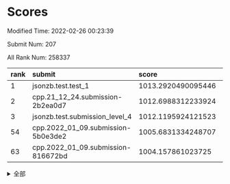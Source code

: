 # Scores

Modified Time: 2022-02-26 00:23:39

Submit Num: 207

All Rank Num: 258337

| rank |               submit               |       score        |       sigma        | pk_num |
| :--- | :--------------------------------- | :----------------- | :----------------- | :----- |
| 1    | jsonzb.test.test_1                 | 1013.2920490095446 | 0.8571051100555472 | 4993   |
| 2    | cpp.21_12_24.submission-2b2ea0d7   | 1012.6988312233924 | 0.7949606533242929 | 4992   |
| 3    | jsonzb.test.submission_level_4     | 1012.1195924121523 | 0.7877177273962856 | 4995   |
| 54   | cpp.2022_01_09.submission-5b0e3de2 | 1005.6831334248707 | 0.7210806365423835 | 4986   |
| 63   | cpp.2022_01_09.submission-816672bd | 1004.157861023725  | 0.7082368962007428 | 4995   |


<details>
<summary>全部</summary>

| rank |                 submit                 |       score        |       sigma        | pk_num |
| :--- | :------------------------------------- | :----------------- | :----------------- | :----- |
| 1    | jsonzb.test.test_1                     | 1013.2920490095446 | 0.8571051100555472 | 4993   |
| 2    | cpp.21_12_24.submission-2b2ea0d7       | 1012.6988312233924 | 0.7949606533242929 | 4992   |
| 3    | jsonzb.test.submission_level_4         | 1012.1195924121523 | 0.7877177273962856 | 4995   |
| 4    | gobigger.level_3.submission_level_3_31 | 1011.9437975498664 | 0.7845457435577958 | 4989   |
| 5    | gobigger.level_3.submission_level_3_24 | 1011.9043651855907 | 0.7624269670385856 | 4991   |
| 6    | gobigger.level_3.submission_level_3_48 | 1011.6581385364321 | 0.7719833030682433 | 4991   |
| 7    | gobigger.level_3.submission_level_3_20 | 1011.6220833243725 | 0.7808061671402454 | 4992   |
| 8    | gobigger.level_3.submission_level_3_4  | 1011.269477071027  | 0.7864890735178653 | 4990   |
| 9    | gobigger.level_3.submission_level_3_26 | 1011.2571753670088 | 0.7686786243936624 | 4991   |
| 10   | gobigger.level_3.submission_level_3_2  | 1011.1222539566007 | 0.764348395472619  | 4992   |
| 11   | gobigger.level_3.submission_level_3_9  | 1011.081549509502  | 0.7666385142868128 | 4993   |
| 12   | gobigger.level_3.submission_level_3_8  | 1010.9411614281555 | 0.730618344232191  | 4994   |
| 13   | gobigger.level_3.submission_level_3_30 | 1010.9027113923245 | 0.7781579836866521 | 4993   |
| 14   | gobigger.level_3.submission_level_3_49 | 1010.682162563718  | 0.7790597928294176 | 4990   |
| 15   | gobigger.level_3.submission_level_3_5  | 1010.6382793669909 | 0.7602284121228405 | 4992   |
| 16   | gobigger.level_3.submission_level_3_43 | 1010.5412777405534 | 0.7808375743122361 | 4998   |
| 17   | gobigger.level_3.submission_level_3_39 | 1010.4944146950265 | 0.766750009071082  | 4993   |
| 18   | gobigger.level_3.submission_level_3_29 | 1010.4477363762951 | 0.7813409668469771 | 4996   |
| 19   | gobigger.level_3.submission_level_3_25 | 1010.3030962806121 | 0.7684262490721003 | 4990   |
| 20   | gobigger.level_3.submission_level_3_37 | 1010.2939305950681 | 0.7610513525873904 | 4988   |
| 21   | gobigger.level_3.submission_level_3_46 | 1010.2503964910209 | 0.7536690443724534 | 4993   |
| 22   | gobigger.level_3.submission_level_3_27 | 1010.2456840015521 | 0.7723788707584288 | 4993   |
| 23   | gobigger.level_3.submission_level_3_40 | 1010.2339500440211 | 0.7651972181412909 | 4991   |
| 24   | gobigger.level_3.submission_level_3_0  | 1010.2137884963785 | 0.7721861195281411 | 4992   |
| 25   | gobigger.level_3.submission_level_3_14 | 1010.1107242156685 | 0.7705151076515799 | 4985   |
| 26   | gobigger.level_3.submission_level_3_12 | 1010.0580255722558 | 0.7903765459861871 | 4995   |
| 27   | gobigger.level_3.submission_level_3_18 | 1009.9947673434758 | 0.7475345240244791 | 4995   |
| 28   | gobigger.level_3.submission_level_3_38 | 1009.9617526934055 | 0.7517371994721592 | 4996   |
| 29   | gobigger.level_3.submission_level_3_21 | 1009.9236592512996 | 0.7577188515973434 | 4991   |
| 30   | gobigger.level_3.submission_level_3_6  | 1009.8845582637618 | 0.769191666555505  | 4988   |
| 31   | gobigger.level_3.submission_level_3_13 | 1009.8360179278153 | 0.7430033365256675 | 4995   |
| 32   | gobigger.level_3.submission_level_3_45 | 1009.7595392453791 | 0.7698780656629993 | 4994   |
| 33   | gobigger.level_3.submission_level_3_23 | 1009.6871140167528 | 0.7453419425964488 | 4993   |
| 34   | gobigger.level_3.submission_level_3_41 | 1009.6479049262222 | 0.7519990789986127 | 4992   |
| 35   | gobigger.level_3.submission_level_3_47 | 1009.6208764117398 | 0.7667957736764347 | 4996   |
| 36   | gobigger.level_3.submission_level_3_11 | 1009.5825948227787 | 0.7382959408554263 | 4989   |
| 37   | gobigger.level_3.submission_level_3_1  | 1009.5341921745571 | 0.7419960767088003 | 4990   |
| 38   | gobigger.level_3.submission_level_3_17 | 1009.5064208517734 | 0.7617811282544446 | 4996   |
| 39   | gobigger.level_3.submission_level_3_44 | 1009.438755330047  | 0.7608336028617649 | 4994   |
| 40   | gobigger.level_3.submission_level_3_7  | 1009.401937511502  | 0.7746157019762193 | 4990   |
| 41   | gobigger.level_3.submission_level_3_33 | 1009.3868241654163 | 0.744909699609645  | 4991   |
| 42   | gobigger.level_3.submission_level_3_19 | 1009.3775259512166 | 0.7364667666322929 | 4992   |
| 43   | gobigger.level_3.submission_level_3_28 | 1009.2574129584847 | 0.746489037800485  | 4996   |
| 44   | gobigger.level_3.submission_level_3_36 | 1009.2114509266758 | 0.7552025885094359 | 4994   |
| 45   | gobigger.level_3.submission_level_3_3  | 1009.1885102838368 | 0.7813970892427389 | 4996   |
| 46   | gobigger.level_3.submission_level_3_10 | 1009.1664316794124 | 0.7473119286950537 | 4991   |
| 47   | gobigger.level_3.submission_level_3_35 | 1009.1370390056724 | 0.7736234011136209 | 4989   |
| 48   | gobigger.level_3.submission_level_3_34 | 1009.0869343866336 | 0.7673225284781785 | 4986   |
| 49   | gobigger.level_3.submission_level_3_16 | 1009.0050231808347 | 0.7467965304932069 | 4991   |
| 50   | gobigger.level_3.submission_level_3_32 | 1008.9688533720504 | 0.7292697445843969 | 4993   |
| 51   | gobigger.level_3.submission_level_3_15 | 1008.4954868326403 | 0.7394983945424293 | 4990   |
| 52   | gobigger.level_3.submission_level_3_22 | 1008.4200546243287 | 0.7656101201483286 | 4991   |
| 53   | gobigger.level_3.submission_level_3_42 | 1008.1384566286115 | 0.73991391594382   | 4995   |
| 54   | cpp.2022_01_09.submission-5b0e3de2     | 1005.6831334248707 | 0.7210806365423835 | 4986   |
| 55   | gobigger.level_1.submission_level_1_1  | 1005.4669703821727 | 0.7320973978159954 | 4989   |
| 56   | gobigger.level_1.submission_level_1_35 | 1005.2628810252713 | 0.7290770305931896 | 4995   |
| 57   | gobigger.level_1.submission_level_1_31 | 1005.0970758697711 | 0.7170359891842247 | 4991   |
| 58   | gobigger.level_1.submission_level_1_45 | 1004.6935935751194 | 0.7155180736477943 | 4991   |
| 59   | gobigger.level_1.submission_level_1_38 | 1004.4468952506467 | 0.7107470635686328 | 4996   |
| 60   | gobigger.level_1.submission_level_1_25 | 1004.3644534589611 | 0.7082853587662902 | 4994   |
| 61   | gobigger.level_1.submission_level_1_4  | 1004.3431765901333 | 0.7365576916768299 | 4995   |
| 62   | gobigger.level_1.submission_level_1_26 | 1004.2077959383398 | 0.7194432882335177 | 4992   |
| 63   | cpp.2022_01_09.submission-816672bd     | 1004.157861023725  | 0.7082368962007428 | 4995   |
| 64   | gobigger.level_1.submission_level_1_37 | 1003.9613912206775 | 0.7231485415601664 | 4984   |
| 65   | gobigger.level_1.submission_level_1_5  | 1003.8794317707561 | 0.710478650007205  | 4996   |
| 66   | gobigger.level_1.submission_level_1_17 | 1003.8642411712136 | 0.7314619969849884 | 4995   |
| 67   | gobigger.level_1.submission_level_1_18 | 1003.7051980731172 | 0.7230698438779724 | 4992   |
| 68   | gobigger.level_1.submission_level_1_10 | 1003.7002437580553 | 0.711897487156149  | 4988   |
| 69   | gobigger.level_1.submission_level_1_39 | 1003.654405913427  | 0.7249339509443342 | 4989   |
| 70   | gobigger.level_1.submission_level_1_27 | 1003.6392461659218 | 0.7105141111351817 | 4996   |
| 71   | gobigger.level_1.submission_level_1_22 | 1003.5912899674688 | 0.7166098536400918 | 4990   |
| 72   | gobigger.level_1.submission_level_1_12 | 1003.5269462221363 | 0.7201487692732375 | 4992   |
| 73   | gobigger.level_1.submission_level_1_19 | 1003.5248736845722 | 0.721697523370044  | 4994   |
| 74   | gobigger.level_1.submission_level_1_13 | 1003.4708129218552 | 0.7181654923694376 | 4993   |
| 75   | gobigger.level_1.submission_level_1_46 | 1003.4556719767894 | 0.717682611157537  | 4992   |
| 76   | gobigger.level_1.submission_level_1_0  | 1003.4290414459338 | 0.7100726038843567 | 4998   |
| 77   | gobigger.level_1.submission_level_1_2  | 1003.4284886930526 | 0.7052874392319693 | 4989   |
| 78   | gobigger.level_1.submission_level_1_21 | 1003.4050763351945 | 0.7105307128005117 | 4995   |
| 79   | gobigger.level_1.submission_level_1_14 | 1003.347148235709  | 0.730847958904604  | 4993   |
| 80   | gobigger.level_1.submission_level_1_24 | 1003.3453985699758 | 0.7069491997116286 | 4998   |
| 81   | gobigger.level_1.submission_level_1_30 | 1003.2678903805515 | 0.7050111189629044 | 4994   |
| 82   | gobigger.level_1.submission_level_1_32 | 1003.2574102374355 | 0.7077753579796797 | 4987   |
| 83   | gobigger.level_1.submission_level_1_41 | 1003.2450351348407 | 0.7129735368200385 | 4990   |
| 84   | gobigger.level_1.submission_level_1_23 | 1003.1964166878957 | 0.7190124319543388 | 4990   |
| 85   | gobigger.level_1.submission_level_1_36 | 1003.1796254383695 | 0.7218106231117961 | 4992   |
| 86   | gobigger.level_1.submission_level_1_11 | 1003.0914888281012 | 0.7118029563763958 | 4989   |
| 87   | gobigger.level_1.submission_level_1_43 | 1003.0326620839794 | 0.7219107758888387 | 4993   |
| 88   | gobigger.level_1.submission_level_1_49 | 1002.930757680265  | 0.7166271549773057 | 4993   |
| 89   | gobigger.level_1.submission_level_1_33 | 1002.863321176046  | 0.7206165143074085 | 4996   |
| 90   | gobigger.level_1.submission_level_1_7  | 1002.8597647341467 | 0.7108131915234928 | 4987   |
| 91   | gobigger.level_1.submission_level_1_16 | 1002.8421550368469 | 0.7119419288842593 | 4991   |
| 92   | gobigger.level_1.submission_level_1_15 | 1002.8070601638294 | 0.7105915527668526 | 4993   |
| 93   | gobigger.level_1.submission_level_1_29 | 1002.6828588282594 | 0.7190549770993151 | 4991   |
| 94   | gobigger.level_1.submission_level_1_3  | 1002.6703727559485 | 0.7222429862561324 | 4991   |
| 95   | gobigger.level_1.submission_level_1_47 | 1002.5179107555662 | 0.707906982834764  | 4992   |
| 96   | gobigger.level_1.submission_level_1_9  | 1002.4253051059884 | 0.7182333645584477 | 4991   |
| 97   | gobigger.level_1.submission_level_1_6  | 1002.4153652180574 | 0.7189486793275274 | 4988   |
| 98   | gobigger.level_1.submission_level_1_20 | 1002.3479179901512 | 0.723092061653823  | 4995   |
| 99   | gobigger.level_1.submission_level_1_42 | 1002.2231841906238 | 0.7166651049793319 | 4988   |
| 100  | gobigger.level_1.submission_level_1_34 | 1002.1911601892649 | 0.7152509520998356 | 4994   |
| 101  | gobigger.level_1.submission_level_1_28 | 1002.1900585492999 | 0.7099984882730406 | 4990   |
| 102  | gobigger.level_1.submission_level_1_40 | 1002.1625996207637 | 0.7188964210265769 | 4992   |
| 103  | gobigger.level_1.submission_level_1_8  | 1002.1549866132807 | 0.7059202577196021 | 4990   |
| 104  | gobigger.level_1.submission_level_1_44 | 1001.8097465421391 | 0.711417607679084  | 4986   |
| 105  | gobigger.level_1.submission_level_1_48 | 1001.5165429144906 | 0.713594014343295  | 4990   |
| 106  | gobigger.random.submission_random_38   | 997.331509522437   | 0.7156859933759723 | 4991   |
| 107  | gobigger.random.submission_random_8    | 997.3203543237897  | 0.7085708028790028 | 4988   |
| 108  | gobigger.random.submission_random_19   | 996.9025162429934  | 0.7030965233433925 | 4989   |
| 109  | gobigger.random.submission_random_41   | 996.8658877562456  | 0.7220405666985156 | 4996   |
| 110  | gobigger.random.submission_random_15   | 996.709730766278   | 0.7217284852302829 | 4994   |
| 111  | gobigger.random.submission_random_45   | 996.6131633809285  | 0.6986381760802173 | 4996   |
| 112  | gobigger.random.submission_random_44   | 996.5981277624915  | 0.69864720224884   | 4992   |
| 113  | gobigger.random.submission_random_18   | 996.5941371136815  | 0.71425847737517   | 4996   |
| 114  | gobigger.random.submission_random_28   | 996.5274702343538  | 0.7080493686122762 | 4989   |
| 115  | gobigger.random.submission_random_12   | 996.4901502089182  | 0.6964100955654923 | 4994   |
| 116  | gobigger.random.submission_random_43   | 996.422900164211   | 0.7060056040586354 | 4989   |
| 117  | gobigger.random.submission_random_32   | 996.3701289996133  | 0.703097100458751  | 4995   |
| 118  | gobigger.random.submission_random_3    | 996.3258478686488  | 0.7199560382392658 | 4989   |
| 119  | gobigger.random.submission_random_31   | 996.2891772505448  | 0.7186923692216829 | 4988   |
| 120  | gobigger.random.submission_random_10   | 996.273730567219   | 0.7045899704701497 | 4993   |
| 121  | gobigger.random.submission_random_48   | 996.2512329933749  | 0.7171067596601927 | 4993   |
| 122  | gobigger.random.submission_random_6    | 996.2253084609929  | 0.7180123340061564 | 4990   |
| 123  | gobigger.random.submission_random_35   | 996.2085597666244  | 0.7133074028043841 | 4994   |
| 124  | gobigger.random.submission_random_14   | 996.0942485194412  | 0.7235911410956598 | 4991   |
| 125  | gobigger.random.submission_random_11   | 996.0628173780101  | 0.7047276743677223 | 4993   |
| 126  | gobigger.random.submission_random_20   | 996.0564023726556  | 0.7079773500640354 | 4995   |
| 127  | gobigger.random.submission_random_25   | 996.0485291052062  | 0.7056352293582719 | 4997   |
| 128  | gobigger.random.submission_random_47   | 995.9498820073741  | 0.7186377982624935 | 4992   |
| 129  | gobigger.random.submission_random_2    | 995.9235789306584  | 0.7172115684213662 | 4988   |
| 130  | gobigger.random.submission_random_9    | 995.8685333223373  | 0.7197622565465964 | 4989   |
| 131  | gobigger.random.submission_random_0    | 995.8185270910002  | 0.7173101994686484 | 4989   |
| 132  | gobigger.random.submission_random_29   | 995.7888109769689  | 0.7023368888309234 | 4992   |
| 133  | gobigger.random.submission_random_37   | 995.7831810073989  | 0.7108983256319538 | 4989   |
| 134  | gobigger.random.submission_random_46   | 995.6946170709258  | 0.7022832384184191 | 4990   |
| 135  | gobigger.random.submission_random_42   | 995.6921061058617  | 0.7067427308861572 | 4995   |
| 136  | gobigger.random.submission_random_39   | 995.6832369387042  | 0.7237825999499344 | 4994   |
| 137  | gobigger.random.submission_random_23   | 995.6234598452313  | 0.7087465768330501 | 4989   |
| 138  | gobigger.random.submission_random_49   | 995.5955856026155  | 0.7065534436741362 | 4993   |
| 139  | gobigger.random.submission_random_30   | 995.5354410702157  | 0.7161853881383768 | 4992   |
| 140  | gobigger.random.submission_random_26   | 995.4937333601988  | 0.7051017068147517 | 4992   |
| 141  | gobigger.random.submission_random_27   | 995.4804179549321  | 0.7116151252151464 | 4991   |
| 142  | gobigger.random.submission_random_21   | 995.4617056030945  | 0.7003578355312521 | 4996   |
| 143  | gobigger.random.submission_random_36   | 995.4425685034645  | 0.7133753709583592 | 4992   |
| 144  | gobigger.random.submission_random_33   | 995.3510039705714  | 0.7139449601702227 | 4992   |
| 145  | gobigger.random.submission_random_40   | 995.3172094041752  | 0.720950153988695  | 4995   |
| 146  | gobigger.random.submission_random_4    | 995.2448300574697  | 0.7193515358931707 | 4989   |
| 147  | gobigger.random.submission_random_22   | 995.2439124791907  | 0.7097440922295992 | 4990   |
| 148  | gobigger.random.submission_random_34   | 995.1507507067959  | 0.7098171578989325 | 4992   |
| 149  | gobigger.random.submission_random_24   | 995.0273551984714  | 0.7165404426560977 | 4994   |
| 150  | gobigger.random.submission_random_17   | 995.0220702023863  | 0.7232884506267186 | 4993   |
| 151  | gobigger.random.submission_random_7    | 994.9990238413367  | 0.7318959116131666 | 4988   |
| 152  | gobigger.random.submission_random_1    | 994.9908582425787  | 0.7152478085832631 | 4994   |
| 153  | gobigger.level_2.submission_level_2_23 | 994.9738052746653  | 0.7221380779201608 | 4992   |
| 154  | gobigger.random.submission_random_13   | 994.8422059777583  | 0.7247391055753696 | 4991   |
| 155  | gobigger.random.submission_random_5    | 994.7245171705694  | 0.7333788721335047 | 4995   |
| 156  | gobigger.random.submission_random_16   | 994.5955285689352  | 0.7077237252883362 | 4995   |
| 157  | gobigger.level_2.submission_level_2_4  | 994.0513582838022  | 0.727474826265557  | 4987   |
| 158  | gobigger.level_2.submission_level_2_12 | 993.8345861355501  | 0.7360078691660685 | 4987   |
| 159  | gobigger.level_2.submission_level_2_44 | 993.8207965394488  | 0.7185249856217417 | 4996   |
| 160  | gobigger.level_2.submission_level_2_41 | 993.8082823858297  | 0.741565754836426  | 4995   |
| 161  | gobigger.level_2.submission_level_2_29 | 993.7324775949076  | 0.719747710790215  | 4988   |
| 162  | gobigger.level_2.submission_level_2_28 | 993.5930288117031  | 0.7241410658535695 | 4995   |
| 163  | gobigger.level_2.submission_level_2_37 | 993.5749344382681  | 0.7394161784259403 | 4990   |
| 164  | gobigger.level_2.submission_level_2_36 | 993.2623823079151  | 0.7347611889996726 | 4990   |
| 165  | gobigger.level_2.submission_level_2_22 | 993.2535368132512  | 0.7306585064300541 | 4992   |
| 166  | gobigger.level_2.submission_level_2_21 | 993.1136376940052  | 0.7463969135218044 | 4994   |
| 167  | gobigger.level_2.submission_level_2_7  | 993.1070074463329  | 0.7306659676142312 | 4998   |
| 168  | gobigger.level_2.submission_level_2_14 | 992.89703435089    | 0.7452883296155147 | 4992   |
| 169  | gobigger.level_2.submission_level_2_39 | 992.8413310386478  | 0.7343855528493741 | 4988   |
| 170  | gobigger.level_2.submission_level_2_32 | 992.8395351632785  | 0.7252960678200736 | 4990   |
| 171  | gobigger.level_2.submission_level_2_9  | 992.7396022226665  | 0.7550960140760273 | 4993   |
| 172  | gobigger.level_2.submission_level_2_11 | 992.6679015749083  | 0.7452563595267033 | 4995   |
| 173  | gobigger.level_2.submission_level_2_49 | 992.5053540147048  | 0.7262023908534002 | 4992   |
| 174  | gobigger.level_2.submission_level_2_8  | 992.469448967912   | 0.7317382726659398 | 4997   |
| 175  | gobigger.level_2.submission_level_2_2  | 992.450983123061   | 0.7520084559308332 | 4994   |
| 176  | gobigger.level_2.submission_level_2_5  | 992.4406357060864  | 0.7397710848774071 | 4994   |
| 177  | gobigger.level_2.submission_level_2_6  | 992.4062195919836  | 0.7338158469946774 | 4993   |
| 178  | gobigger.level_2.submission_level_2_34 | 992.3671100180446  | 0.7444679083099679 | 4992   |
| 179  | gobigger.level_2.submission_level_2_30 | 992.3449804720163  | 0.7685183539815955 | 4993   |
| 180  | gobigger.level_2.submission_level_2_1  | 992.2266931574411  | 0.749391177004256  | 4991   |
| 181  | gobigger.level_2.submission_level_2_45 | 992.1443189570281  | 0.7332884733452368 | 4989   |
| 182  | gobigger.level_2.submission_level_2_48 | 992.14072656349    | 0.7493306465170632 | 4994   |
| 183  | gobigger.level_2.submission_level_2_25 | 991.9817109632384  | 0.7694362815846439 | 4993   |
| 184  | gobigger.level_2.submission_level_2_26 | 991.8525024393032  | 0.7473232657279747 | 4993   |
| 185  | gobigger.level_2.submission_level_2_42 | 991.7267436042739  | 0.7515121799179282 | 4990   |
| 186  | gobigger.level_2.submission_level_2_40 | 991.5702053039425  | 0.7452727986028915 | 4993   |
| 187  | gobigger.level_2.submission_level_2_27 | 991.4638152616924  | 0.7652247548369061 | 4988   |
| 188  | gobigger.level_2.submission_level_2_43 | 991.3791444130219  | 0.7522348371467912 | 4989   |
| 189  | gobigger.level_2.submission_level_2_18 | 991.3496170488305  | 0.7654081746949154 | 4988   |
| 190  | gobigger.level_2.submission_level_2_20 | 991.3434849048689  | 0.7358809975009944 | 4993   |
| 191  | gobigger.level_2.submission_level_2_16 | 991.3025396907902  | 0.740149271313055  | 4990   |
| 192  | gobigger.level_2.submission_level_2_10 | 991.2428044613024  | 0.7546403855468791 | 4995   |
| 193  | gobigger.level_2.submission_level_2_0  | 991.2160579139579  | 0.7622522142008813 | 4990   |
| 194  | gobigger.level_2.submission_level_2_38 | 991.0937415284136  | 0.7368240338793673 | 4992   |
| 195  | gobigger.level_2.submission_level_2_35 | 990.9789260692348  | 0.7560859859946754 | 4991   |
| 196  | gobigger.level_2.submission_level_2_31 | 990.8290226741383  | 0.7551340639736933 | 4993   |
| 197  | gobigger.level_2.submission_level_2_19 | 990.8081531223016  | 0.7692442832612069 | 4989   |
| 198  | gobigger.level_2.submission_level_2_15 | 990.7192344435499  | 0.7693016496337121 | 4995   |
| 199  | gobigger.level_2.submission_level_2_3  | 990.6671341639293  | 0.7767511888017183 | 4993   |
| 200  | gobigger.level_2.submission_level_2_13 | 990.628561339499   | 0.7563735739355113 | 4994   |
| 201  | gobigger.level_2.submission_level_2_17 | 990.6018908829955  | 0.7737988366900119 | 4990   |
| 202  | gobigger.level_2.submission_level_2_33 | 990.593464158785   | 0.7498111247105904 | 4995   |
| 203  | gobigger.level_2.submission_level_2_46 | 990.5902028612594  | 0.7574356618131749 | 4994   |
| 204  | gobigger.level_2.submission_level_2_24 | 990.5049960636328  | 0.77316207789957   | 4995   |
| 205  | gobigger.level_2.submission_level_2_47 | 989.97671599972    | 0.7628779496811956 | 4991   |
| 206  | gobigger.none.submission_none_0        | 977.2381617491325  | 1.3639812388718386 | 4995   |
| 207  | gobigger.none.submission_none_1        | 976.6829339694665  | 1.3913828549471192 | 4991   |

</details>